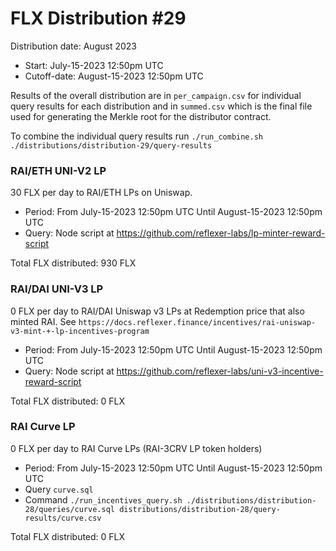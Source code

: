 # FLX Distribution #29

Distribution date: August 2023

- Start: July-15-2023 12:50pm UTC
- Cutoff-date: August-15-2023 12:50pm UTC

Results of the overall distribution are in `per_campaign.csv` for individual query results for each distribution and in `summed.csv` which is the final file used for generating the Merkle root for the distributor contract.

To combine the individual query results run `./run_combine.sh ./distributions/distribution-29/query-results`

### RAI/ETH UNI-V2 LP

30 FLX per day to RAI/ETH LPs on Uniswap.

- Period: From July-15-2023 12:50pm UTC Until August-15-2023 12:50pm UTC
- Query: Node script at https://github.com/reflexer-labs/lp-minter-reward-script

Total FLX distributed: 930 FLX

### RAI/DAI UNI-V3 LP

0 FLX per day to RAI/DAI Uniswap v3 LPs at Redemption price that also minted RAI. See `https://docs.reflexer.finance/incentives/rai-uniswap-v3-mint-+-lp-incentives-program`

- Period: From July-15-2023 12:50pm UTC Until August-15-2023 12:50pm UTC
- Query: Node script at https://github.com/reflexer-labs/uni-v3-incentive-reward-script

Total FLX distributed: 0 FLX

### RAI Curve LP

0 FLX per day to RAI Curve LPs (RAI-3CRV LP token holders)

- Period: From July-15-2023 12:50pm UTC Until August-15-2023 12:50pm UTC
- Query `curve.sql`
- Command `./run_incentives_query.sh ./distributions/distribution-28/queries/curve.sql distributions/distribution-28/query-results/curve.csv`

Total FLX distributed: 0 FLX
